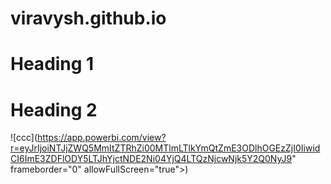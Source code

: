 # viravysh.github.io
# Heading 1
# Heading 2
![ccc](https://app.powerbi.com/view?r=eyJrIjoiNTJjZWQ5MmItZTRhZi00MTlmLTlkYmQtZmE3ODlhOGEzZjI0IiwidCI6ImE3ZDFlODY5LTJhYjctNDE2Ni04YjQ4LTQzNjcwNjk5Y2Q0NyJ9" frameborder="0" allowFullScreen="true"></iframe>)
